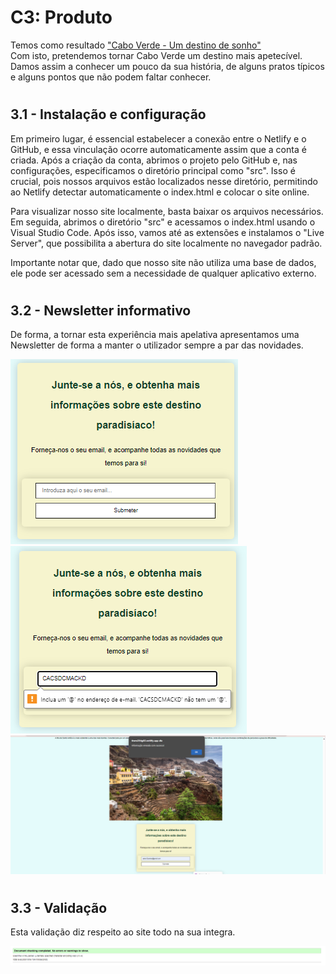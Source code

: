 # C3: Produto

Temos como resultado <a href="https://tiwm23tig02.netlify.app">"Cabo Verde - Um destino de sonho"</a><br>
Com isto, pretendemos tornar Cabo Verde um destino mais apetecível. Damos assim a conhecer um pouco da sua história, de alguns pratos típicos e alguns pontos que não podem faltar conhecer.

#

## 3.1 - Instalação e configuração

Em primeiro lugar, é essencial estabelecer a conexão entre o Netlify e o GitHub, e essa vinculação ocorre automaticamente assim que a conta é criada. Após a criação da conta, abrimos o projeto pelo GitHub e, nas configurações, especificamos o diretório principal como "src". Isso é crucial, pois nossos arquivos estão localizados nesse diretório, permitindo ao Netlify detectar automaticamente o index.html e colocar o site online.

Para visualizar nosso site localmente, basta baixar os arquivos necessários. Em seguida, abrimos o diretório "src" e acessamos o index.html usando o Visual Studio Code. Após isso, vamos até as extensões e instalamos o "Live Server", que possibilita a abertura do site localmente no navegador padrão.

Importante notar que, dado que nosso site não utiliza uma base de dados, ele pode ser acessado sem a necessidade de qualquer aplicativo externo.

#
## 3.2 - Newsletter informativo

De forma, a tornar esta experiência mais apelativa apresentamos uma Newsletter de forma a manter o utilizador sempre a par das novidades.

<img alt="Newsletter" src="https://github.com/tiwm23tig002/tiwm23tig02/blob/2ed0338000bd2c9762ba4fa0debd28485436dd67/doc/Images/FOLHETO_INF_1.png">

<img alt="Newsletter" src="https://github.com/tiwm23tig002/tiwm23tig02/blob/2ed0338000bd2c9762ba4fa0debd28485436dd67/doc/Images/FOLHETO_INF_2.png">

<img alt="Newsletter" src="https://github.com/tiwm23tig002/tiwm23tig02/blob/2ed0338000bd2c9762ba4fa0debd28485436dd67/doc/Images/FOLHETO_INF_3.png">

#

## 3.3 - Validação

Esta validação diz respeito ao site todo na sua integra.

<img alt="Validação" src="https://github.com/tiwm23tig002/tiwm23tig02/blob/2ed0338000bd2c9762ba4fa0debd28485436dd67/doc/Images/W3C_VALIDATOR.png">